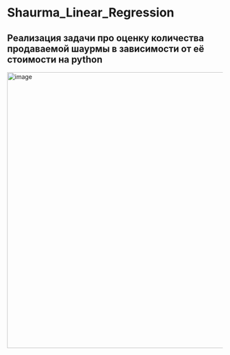 # Shaurma_Linear_Regression
## Реализация задачи про оценку количества продаваемой шаурмы в зависимости от её стоимости на python
<img width="643" alt="image" src="https://user-images.githubusercontent.com/66753948/214125323-3e54cdc0-309d-4265-89ce-4e819fd7aad9.png">
